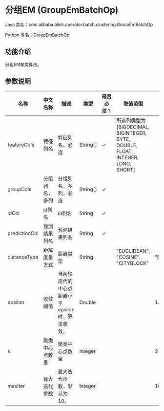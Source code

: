 # 分组EM (GroupEmBatchOp)
Java 类名：com.alibaba.alink.operator.batch.clustering.GroupEmBatchOp

Python 类名：GroupEmBatchOp


## 功能介绍

分组EM聚类算法。

## 参数说明
| 名称 | 中文名称 | 描述 | 类型 | 是否必须？ | 取值范围 | 默认值 |
| --- | --- | --- | --- | --- | --- | --- |
| featureCols | 特征列名 | 特征列名，必选 | String[] | ✓ | 所选列类型为 [BIGDECIMAL, BIGINTEGER, BYTE, DOUBLE, FLOAT, INTEGER, LONG, SHORT] |  |
| groupCols | 分组列名，多列 | 分组列名，多列，必选 | String[] | ✓ |  |  |
| idCol | id列名 | id列名 | String | ✓ |  |  |
| predictionCol | 预测结果列名 | 预测结果列名 | String | ✓ |  |  |
| distanceType | 距离度量方式 | 距离类型 | String |  | "EUCLIDEAN", "COSINE", "CITYBLOCK" | "EUCLIDEAN" |
| epsilon | 收敛阈值 | 当两轮迭代的中心点距离小于epsilon时，算法收敛。 | Double |  |  | 1.0E-4 |
| k | 聚类中心点数量 | 聚类中心点数量 | Integer |  |  | 2 |
| maxIter | 最大迭代步数 | 最大迭代步数，默认为 10。 | Integer |  |  | 10 |

